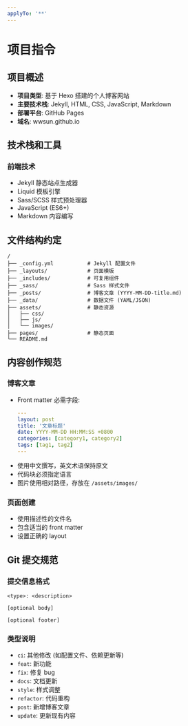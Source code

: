 ```yaml
---
applyTo: '**'
---
```


# 项目指令

## 项目概述

- **项目类型**: 基于 Hexo 搭建的个人博客网站
- **主要技术栈**: Jekyll, HTML, CSS, JavaScript, Markdown
- **部署平台**: GitHub Pages
- **域名**: wwsun.github.io

## 技术栈和工具

### 前端技术

- Jekyll 静态站点生成器
- Liquid 模板引擎
- Sass/SCSS 样式预处理器
- JavaScript (ES6+)
- Markdown 内容编写

## 文件结构约定

```
/
├── _config.yml           # Jekyll 配置文件
├── _layouts/             # 页面模板
├── _includes/            # 可复用组件
├── _sass/                # Sass 样式文件
├── _posts/               # 博客文章 (YYYY-MM-DD-title.md)
├── _data/                # 数据文件 (YAML/JSON)
├── assets/               # 静态资源
│   ├── css/
│   ├── js/
│   └── images/
├── pages/                # 静态页面
└── README.md
```

## 内容创作规范

### 博客文章

- Front matter 必需字段:
  ```yaml
  ---
  layout: post
  title: '文章标题'
  date: YYYY-MM-DD HH:MM:SS +0800
  categories: [category1, category2]
  tags: [tag1, tag2]
  ---
  ```
- 使用中文撰写，英文术语保持原文
- 代码块必须指定语言
- 图片使用相对路径，存放在 `/assets/images/`

### 页面创建

- 使用描述性的文件名
- 包含适当的 front matter
- 设置正确的 layout

## Git 提交规范

### 提交信息格式

```
<type>: <description>

[optional body]

[optional footer]
```

### 类型说明

- `ci`: 其他修改 (如配置文件、依赖更新等)
- `feat`: 新功能
- `fix`: 修复 bug
- `docs`: 文档更新
- `style`: 样式调整
- `refactor`: 代码重构
- `post`: 新增博客文章
- `update`: 更新现有内容
